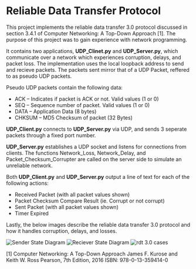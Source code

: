 # Reliable Data Transfer Protocol

This project implements the reliable data transfer 3.0 protocol discussed in
section 3.4.1 of Computer Networking: A Top-Down Approach [1]. The purpose of this project
was to gain experience with network programming.

It contains two applications, **UDP_Clinet.py** and **UDP_Server.py**, which
communicate over a network which experiences corruption, delays, and packet loss.
The implementation uses the local loopback address to send and recieve packets.
The packets sent mirror that of a UDP Packet, reffered to as pseudo UDP packets.

Pseudo UDP packets contain the following data:
- ACK – Indicates if packet is ACK or not. Valid values (1 or 0)
- SEQ – Sequence number of packet. Valid values (1 or 0)
- DATA – Application Data (8 bytes)
- CHKSUM – MD5 Checksum of packet (32 Bytes)

**UDP_Client.py** connects to **UDP_Server.py** via UDP, and sends 3 seperate packets through a
fixed port number.

**UDP_Server.py** establishes a UDP socket and listens for connections from clients. 
The functions Network_Loss, Network_Delay, and Packet_Checksum_Corrupter are called on the server
side to simulate an unreliable network.

Both **UDP_Client.py** and **UDP_Server.py** output a line of text for each of the following actions:
- Received Packet (with all packet values shown)
- Packet Checksum Compare Result (ie. Corrupt or not corrupt)
- Sent Packet (with all packet values shown)
- Timer Expired

Lastly, the below images describe the reliable data transfer 3.0 protocol and how it handles
corruption, delays, and losses.

![Sender State Diagram]()
![Reciever State Diagram]()
![rdt 3.0 cases]()

[1] Computer Networking: A Top-Down Approach
James F. Kurose and Keith W. Ross
Pearson, 7th Edition, 2016
ISBN: 978-0-13-359414-0
